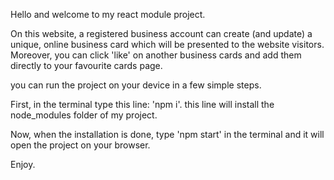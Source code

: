 Hello and welcome to my react module project.

On this website, a registered business account can create (and update) a unique, online business card which will be presented to the website visitors. Moreover, you can click 'like' on another business cards and add them directly to your favourite cards page.

you can run the project on your device in a few simple steps.

First, in the terminal type this line: 'npm i'. this line will install the node_modules folder of my project.

Now, when the installation is done, type 'npm start' in the terminal and it will open the project on your browser.

Enjoy.